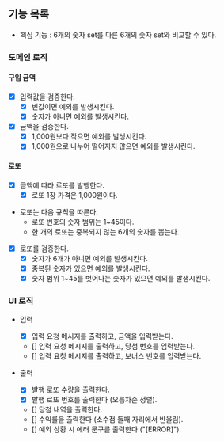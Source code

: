 ## 기능 목록

- 핵심 기능 : 6개의 숫자 set를 다른 6개의 숫자 set와 비교할 수 있다.

### 도메인 로직

#### 구입 금액

- [x] 입력값을 검증한다.
  - [x] 빈값이면 예외를 발생시킨다.
  - [x] 숫자가 아니면 예외를 발생시킨다.

- [x] 금액을 검증한다.
  - [x] 1,000원보다 작으면 예외를 발생시킨다.
  - [x] 1,000원으로 나누어 떨어지지 않으면 예외를 발생시킨다.

#### 로또

- [x] 금액에 따라 로또를 발행한다.
  - [x] 로또 1장 가격은 1,000원이다.

- 로또는 다음 규칙을 따른다.
  - 로또 번호의 숫자 범위는 1~45이다.
  - 한 개의 로또는 중복되지 않는 6개의 숫자를 뽑는다.

- [x] 로또를 검증한다.
  - [x] 숫자가 6개가 아니면 예외를 발생시킨다.
  - [x] 중복된 숫자가 있으면 예외를 발생시킨다.
  - [x] 숫자 범위 1~45를 벗어나는 숫자가 있으면 예외를 발생시킨다.

### UI 로직

- 입력
  - [x] 입력 요청 메시지를 출력하고, 금액을 입력받는다.
  - [] 입력 요청 메시지를 출력하고, 당첨 번호를 입력받는다.
  - [] 입력 요청 메시지를 출력하고, 보너스 번호를 입력받는다.

- 출력
  - [x] 발행 로또 수량을 출력한다.
  - [x] 발행 로또 번호를 출력한다 (오름차순 정렬).
  - [] 당첨 내역을 출력한다.
  - [] 수익률을 출력한다 (소수점 둘째 자리에서 반올림).
  - [] 예외 상황 시 에러 문구를 출력한다 ("[ERROR]").